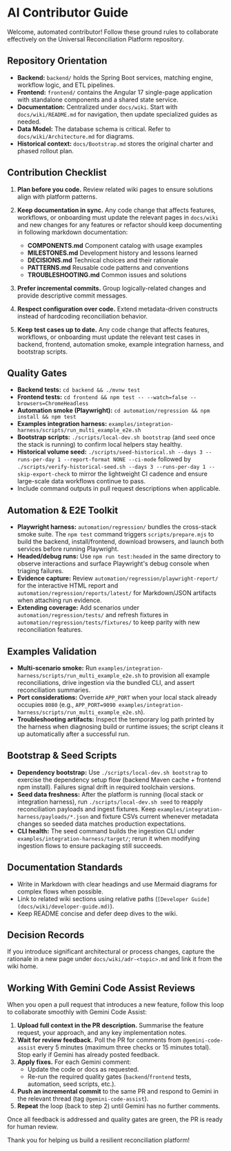 # AI Contributor Guide

Welcome, automated contributor! Follow these ground rules to collaborate effectively on the Universal Reconciliation Platform repository.

## Repository Orientation
- **Backend:** `backend/` holds the Spring Boot services, matching engine, workflow logic, and ETL pipelines.
- **Frontend:** `frontend/` contains the Angular 17 single-page application with standalone components and a shared state service.
- **Documentation:** Centralized under `docs/wiki`. Start with `docs/wiki/README.md` for navigation, then update specialized guides as needed.
- **Data Model:** The database schema is critical. Refer to `docs/wiki/Architecture.md` for diagrams.
- **Historical context:** `docs/Bootstrap.md` stores the original charter and phased rollout plan.

## Contribution Checklist
1. **Plan before you code.** Review related wiki pages to ensure solutions align with platform patterns.
2. **Keep documentation in sync.** Any code change that affects features, workflows, or onboarding must update the relevant pages in `docs/wiki` and new changes for any features or refactor should keep documenting in following markdown documentation:
   * **COMPONENTS.md** Component catalog with usage examples
   * **MILESTONES.md** Development history and lessons learned
   * **DECISIONS.md** Technical choices and their rationale
   * **PATTERNS.md** Reusable code patterns and conventions
   * **TROUBLESHOOTING.md** Common issues and solutions

3. **Prefer incremental commits.** Group logically-related changes and provide descriptive commit messages.
4. **Respect configuration over code.** Extend metadata-driven constructs instead of hardcoding reconciliation behavior.
5. **Keep test cases up to date.** Any code change that affects features, workflows, or onboarding must update the relevant test cases in backend, frontend, automation smoke, example integration harness, and bootstrap scripts.

## Quality Gates
- **Backend tests:** `cd backend && ./mvnw test`
- **Frontend tests:** `cd frontend && npm test -- --watch=false --browsers=ChromeHeadless`
- **Automation smoke (Playwright):** `cd automation/regression && npm install && npm test`
- **Examples integration harness:** `examples/integration-harness/scripts/run_multi_example_e2e.sh`
- **Bootstrap scripts:** `./scripts/local-dev.sh bootstrap` (and `seed` once the stack is running) to confirm local helpers stay healthy.
- **Historical volume seed:** `./scripts/seed-historical.sh --days 3 --runs-per-day 1 --report-format NONE --ci-mode` followed by `./scripts/verify-historical-seed.sh --days 3 --runs-per-day 1 --skip-export-check` to mirror the lightweight CI cadence and ensure large-scale data workflows continue to pass.
- Include command outputs in pull request descriptions when applicable.

## Automation & E2E Toolkit
- **Playwright harness:** `automation/regression/` bundles the cross-stack smoke suite. The `npm test` command triggers `scripts/prepare.mjs` to build the backend, install/frontend, download browsers, and launch both services before running Playwright.
- **Headed/debug runs:** Use `npm run test:headed` in the same directory to observe interactions and surface Playwright's debug console when triaging failures.
- **Evidence capture:** Review `automation/regression/playwright-report/` for the interactive HTML report and `automation/regression/reports/latest/` for Markdown/JSON artifacts when attaching run evidence.
- **Extending coverage:** Add scenarios under `automation/regression/tests/` and refresh fixtures in `automation/regression/tests/fixtures/` to keep parity with new reconciliation features.

## Examples Validation
- **Multi-scenario smoke:** Run `examples/integration-harness/scripts/run_multi_example_e2e.sh` to provision all example reconciliations, drive ingestion via the bundled CLI, and assert reconciliation summaries.
- **Port considerations:** Override `APP_PORT` when your local stack already occupies `8080` (e.g., `APP_PORT=9090 examples/integration-harness/scripts/run_multi_example_e2e.sh`).
- **Troubleshooting artifacts:** Inspect the temporary log path printed by the harness when diagnosing build or runtime issues; the script cleans it up automatically after a successful run.

## Bootstrap & Seed Scripts
- **Dependency bootstrap:** Use `./scripts/local-dev.sh bootstrap` to exercise the dependency setup flow (backend Maven cache + frontend npm install). Failures signal drift in required toolchain versions.
- **Seed data freshness:** After the platform is running (local stack or integration harness), run `./scripts/local-dev.sh seed` to reapply reconciliation payloads and ingest fixtures. Keep `examples/integration-harness/payloads/*.json` and fixture CSVs current whenever metadata changes so seeded data matches production expectations.
- **CLI health:** The seed command builds the ingestion CLI under `examples/integration-harness/target/`; rerun it when modifying ingestion flows to ensure packaging still succeeds.

## Documentation Standards
- Write in Markdown with clear headings and use Mermaid diagrams for complex flows when possible.
- Link to related wiki sections using relative paths (`[Developer Guide](docs/wiki/developer-guide.md)`).
- Keep README concise and defer deep dives to the wiki.

## Decision Records
If you introduce significant architectural or process changes, capture the rationale in a new page under `docs/wiki/adr-<topic>.md` and link it from the wiki home.

## Working With Gemini Code Assist Reviews

When you open a pull request that introduces a new feature, follow this loop to collaborate smoothly with Gemini Code Assist:

1. **Upload full context in the PR description.** Summarise the feature request, your approach, and any key implementation notes.
2. **Wait for review feedback.** Poll the PR for comments from `@gemini-code-assist` every 5 minutes (maximum three checks or 15 minutes total). Stop early if Gemini has already posted feedback.
3. **Apply fixes.** For each Gemini comment:
   - Update the code or docs as requested.
   - Re-run the required quality gates (`backend`/`frontend` tests, automation, seed scripts, etc.).
4. **Push an incremental commit** to the same PR and respond to Gemini in the relevant thread (tag `@gemini-code-assist`).
5. **Repeat** the loop (back to step 2) until Gemini has no further comments.

Once all feedback is addressed and quality gates are green, the PR is ready for human review.

Thank you for helping us build a resilient reconciliation platform!
